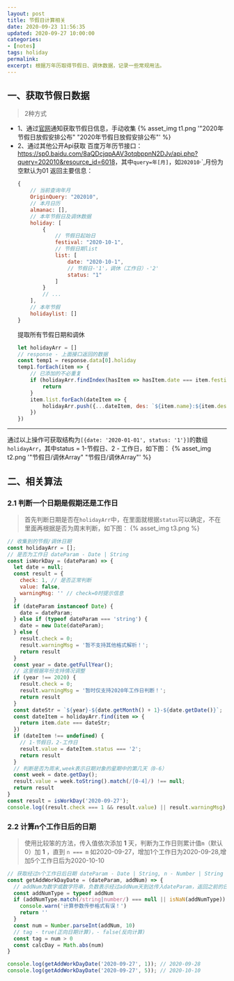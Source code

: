 ```yaml
---
layout: post
title: 节假日计算相关
date: 2020-09-23 11:56:35
updated: 2020-09-27 10:00:00
categories:
- [notes]
tags: holiday
permalink:
excerpt: 根据万年历取得节假日、调休数据，记录一些常规用法。
---
```


## 一、获取节假日数据
> 2种方式
* 1、通过[官网](http://sousuo.gov.cn/s.htm?t=govall&q=%E8%8A%82%E5%81%87%E6%97%A5)通知获取节假日信息，手动收集
   {% asset_img t1.png '"2020年节假日放假安排公布" "2020年节假日放假安排公布"' %}
* 2、通过其他公开Api获取
   百度万年历节接口：<https://sp0.baidu.com/8aQDcjqpAAV3otqbppnN2DJv/api.php?query=202010&resource_id=6018>，其中`query=年[月]`，如`202010`·`,月份为空默认为01
   返回主要信息：
    ```javascript
    {
        // 当前查询年月
        OriginQuery: "202010",
        // 本月日历
        almanac: [],
        // 本年节假日及调休数据
        holiday: [
            {
                // 节假日起始日
                festival: "2020-10-1",
                // 节假日期list
                list: [
                    date: "2020-10-1",
                    // 节假日-'1'，调休（工作日）-'2'
                    status: "1"
                ]
            }
            // ...
        ],
        // 本年节假
        holidaylist: []
    }
    ```
    提取所有节假日期和调休
    ```javascript
    let holidayArr = []
    // response - 上面接口返回的数据
    const temp1 = response.data[0].holiday
    temp1.forEach(item => {
        // 已添加的不必重复
        if (holidayArr.findIndex(hasItem => hasItem.date === item.festival) !== -1) {
            return
        }
        item.list.forEach(dateItem => {
            holidayArr.push({...dateItem, des: `${item.name}:${item.desc}`})
        })
    })
    ```
************************
通过以上操作可获取结构为`[{date: '2020-01-01', status: '1'}]`的数组`holidayArr`，其中status = 1-节假日、2 - 工作日，如下图：
{% asset_img t2.png '"节假日/调休Array" "节假日/调休Array"' %}

## 二、相关算法
### 2.1 判断一个日期是假期还是工作日
> 首先判断日期是否在`holidayArr`中，在里面就根据`status`可以确定，不在里面再根据是否为周末判断，如下图：
> {% asset_img t3.png %}
```javascript
// 收集到的节假/调休日期
const holidayArr = [];
// 是否为工作日 dateParam - Date | String
const isWorkDay = (dateParam) => {
  let date = null;
  const result = {
    check: 1, // 是否正常判断
    value: false,
    warningMsg: '' // check=0时提示信息
  }
  if (dateParam instanceof Date) {
    date = dateParam;
  } else if (typeof dateParam === 'string') {
    date = new Date(dateParam);
  } else {
    result.check = 0;
    result.warningMsg = '暂不支持其他格式解析！';
    return result
  }
  const year = date.getFullYear();
  // 这里根据年份支持情况调整
  if (year !== 2020) {
    result.check = 0;
    result.warningMsg = '暂时仅支持2020年工作日判断！';
    return result
  }
  const dateStr = `${year}-${date.getMonth() + 1}-${date.getDate()}`;
  const dateItem = holidayArr.find(item => {
    return item.date === dateStr;
  })
  if (dateItem !== undefined) {
    // 1-节假日，2-工作日
    result.value = dateItem.status === '2';
    return result
  }
  // 判断是否为周末,week表示日期对象的星期中的第几天（0-6）
  const week = date.getDay();
  result.value = week.toString().match(/[0-4]/) !== null;
  return result
}
const result = isWorkDay('2020-09-27');
console.log((result.check === 1 && result.value) || result.warningMsg); // true
```

### 2.2 计算n个工作日后的日期
> 使用比较笨的方法，传入值依次添加 **1** 天，判断为工作日则累计值`m`（默认0）加 **1** ，直到 `n === m`
> 如2020-09-27，增加1个工作日为2020-09-28,增加5个工作日后为2020-10-10
```javascript
// 获取经过n个工作日后日期 dateParam - Date | String, n - Number | String
const getAddWorkDayDate = (dateParam, addNum) => {
  // addNum为数字或数字符串，负数表示经过addNum天到达传入dateParam，返回之前的日期
  const addNumType = typeof addNum
  if (addNumType.match(/string|number/) === null || isNaN(addNumType)) {
    console.warn('计算参数传参格式有误！')
    return ''
  }
  const num = Number.parseInt(addNum, 10)
  // tag - true(正向日期计算)，- false(反向计算)
  const tag = num > 0
  const calcDay = Math.abs(num)
}

console.log(getAddWorkDayDate('2020-09-27', 1)); // 2020-09-28
console.log(getAddWorkDayDate('2020-09-27', 5)); // 2020-10-10
```